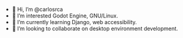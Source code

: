 - 👋 Hi, I’m @carlosrca
- 👀 I’m interested Godot Engine, GNU/Linux.
- 🌱 I’m currently learning Django, web accessibility.
- 💞️ I’m looking to collaborate on desktop environment development.
<!--- - 📫 How to reach me ... --->

<!---
carlosrca/carlosrca is a ✨ special ✨ repository because its `README.md` (this file) appears on your GitHub profile.
You can click the Preview link to take a look at your changes.
--->
